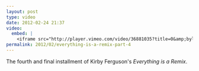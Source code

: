 ```yaml
---
layout: post
type: video
date: 2012-02-24 21:37
video: 
  embed: |
    <iframe src="http://player.vimeo.com/video/36881035?title=0&amp;byline=0&amp;portrait=0" width="400" height="225" frameborder="0" webkitAllowFullScreen mozallowfullscreen allowFullScreen></iframe>
permalink: 2012/02/everything-is-a-remix-part-4
---
```


The fourth and final installment of Kirby Ferguson's _Everything is a Remix_.
